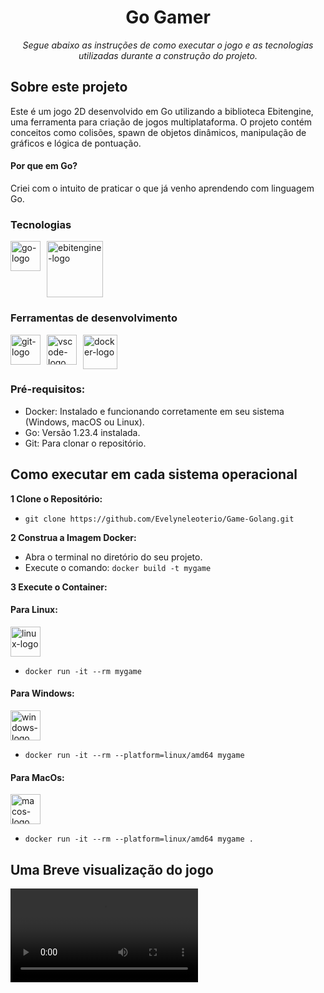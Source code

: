 <h1 align="center">Go Gamer</h1>
<p align="center"><i>Segue abaixo as instruções de como executar o jogo e as tecnologias utilizadas durante a construção do projeto.</i></p>

## Sobre este projeto

Este é um jogo 2D desenvolvido em Go utilizando a biblioteca Ebitengine, uma ferramenta para criação de jogos multiplataforma. O projeto contém conceitos como colisões, spawn de objetos dinâmicos, manipulação de gráficos e lógica de pontuação.

#### Por que em Go?

Criei com o intuito de praticar o que já venho aprendendo com linguagem Go.

### Tecnologias

<p style="display: flex; gap: 10px;">
  <img width="48" src="https://miro.medium.com/v2/resize:fit:600/1*i2skbfmDsHayHhqPfwt6pA.png" alt="go-logo"/>
  <img width="90" src="https://ebitengine.org/images/share.png" alt="ebitengine-logo"/>
</p>


### Ferramentas de desenvolvimento
<p style="display: flex; gap: 10px;">
  <img width="48" src="https://img.icons8.com/?size=100&id=20906&format=png&color=000000" alt="git-logo"/>
  <img width="48" src="https://img.icons8.com/?size=100&id=0OQR1FYCuA9f&format=png&color=000000" alt="vscode-logo"/>
  <img width="55" src="https://img.icons8.com/?size=100&id=22813&format=png&color=000000" alt="docker-logo"/>
</p>


### Pré-requisitos:

* Docker: Instalado e funcionando corretamente em seu sistema (Windows, macOS ou Linux).
* Go: Versão 1.23.4 instalada.
* Git: Para clonar o repositório.

## Como executar em cada sistema operacional

**1 Clone o Repositório:**
 - `git clone https://github.com/Evelyneleoterio/Game-Golang.git`

**2 Construa a Imagem Docker:**
- Abra o terminal no diretório do seu projeto.
- Execute o comando: `docker build -t mygame`

**3 Execute o Container:**
#### Para Linux:

<img width="48" src="https://img.icons8.com/?size=100&id=17842&format=png&color=000000" alt="linux-logo"/> 

-  `docker run -it --rm mygame `

#### Para Windows:
<img width="48" src="https://img.icons8.com/?size=100&id=gXoJoyTtYXFg&format=png&color=000000" alt="windows-logo"/>

- `docker run -it --rm --platform=linux/amd64 mygame`

#### Para MacOs:
<img width="48" src="https://img.icons8.com/?size=100&id=uoRwwh0lz3Jp&format=png&color=000000" alt="macos-logo"/>

- `docker run -it --rm --platform=linux/amd64 mygame .`

## Uma Breve visualização do jogo

![game GIF](assets/video.webm)

